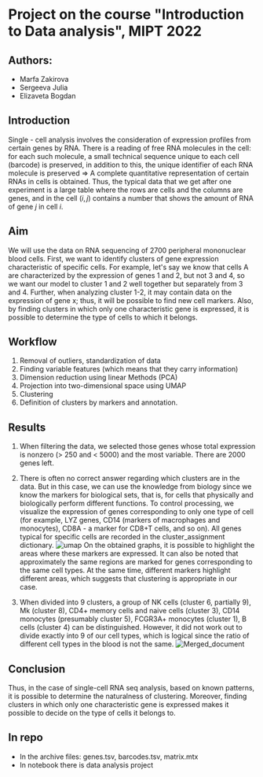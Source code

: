 # Project on the course "Introduction to Data analysis", MIPT 2022
## Authors:
* Marfa Zakirova
* Sergeeva Julia
* Elizaveta Bogdan
## Introduction 
Single - cell analysis involves the consideration of expression profiles from certain genes by RNA. There is a reading of free RNA molecules in the cell: for each such molecule, a small technical sequence unique to each cell (barcode) is preserved, in addition to this, the unique identifier of each RNA molecule is preserved  $\Rightarrow$ A complete quantitative representation of certain RNAs in cells is obtained. Thus, the typical data that we get after one experiment is a large table where the rows are cells and the columns are genes, and in the cell $(i,j)$
 contains a number that shows the amount of RNA of gene $j$ in cell $i$.

## Aim
We will use the data on RNA sequencing of 2700 peripheral mononuclear blood cells. First, we want to identify clusters of gene expression characteristic of specific cells. For example, let's say we know that cells A are characterized by the expression of genes 1 and 2, but not 3 and 4, so we want our model to cluster 1 and 2 well together but separately from 3 and 4. Further, when analyzing cluster 1-2, it may contain data on the expression of gene x; thus, it will be possible to find new cell markers. Also, by finding clusters in which only one characteristic gene is expressed, it is possible to determine the type of cells to which it belongs.


## Workflow
1. Removal of outliers, standardization of data
2. Finding variable features (which means that they carry information)
3. Dimension reduction using linear Methods (PCA)
4. Projection into two-dimensional space using UMAP
5. Clustering
6. Definition of clusters by markers and annotation.


## Results
1. When filtering the data, we selected those genes whose total expression is nonzero (> 250 and < 5000) and the most variable. There are 2000 genes left.
2. There is often no correct answer regarding which clusters are in the data. But in this case, we can use the knowledge from biology since we know the markers for biological sets, that is, for cells that physically and biologically perform different functions. To control processing, we visualize the expression of genes corresponding to only one type of cell (for example, LYZ genes, CD14 (markers of macrophages and monocytes), CD8A - a marker for CD8+T cells, and so on). All genes typical for specific cells are recorded in the cluster_assignment dictionary.
![umap](https://user-images.githubusercontent.com/98456969/222129773-74d9d39e-1465-48ba-b7f5-aed813393b26.png)
On the obtained graphs, it is possible to highlight the areas where these markers are expressed. It can also be noted that approximately the same regions are marked for genes corresponding to the same cell types. At the same time, different markers highlight different areas, which suggests that clustering is appropriate in our case.

3. When divided into 9 clusters, a group of NK cells (cluster 6, partially 9), Mk (cluster 8), CD4+ memory cells and naive cells (cluster 3), CD14 monocytes (presumably cluster 5), FCGR3A+ monocytes (cluster 1), B cells (cluster 4) can be distinguished. However, it did not work out to divide exactly into 9 of our cell types, which is logical since the ratio of different cell types in the blood is not the same.
![Merged_document](https://user-images.githubusercontent.com/98456969/222130655-32972cf7-127a-488c-ae05-88c666c7077a.png)

## Conclusion
Thus, in the case of single-cell RNA seq analysis, based on known patterns, it is possible to determine the naturalness of clustering. Moreover, finding clusters in which only one characteristic gene is expressed makes it possible to decide on the type of cells it belongs to.

## In repo
* In the archive files: genes.tsv, barcodes.tsv, matrix.mtx 
* In notebook there is data analysis project
